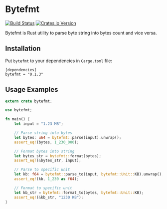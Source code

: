 Bytefmt
============

[![Build Status](https://travis-ci.org/emsifa/bytefmt.svg?branch=master)](https://travis-ci.org/emsifa/bytefmt)
[![Crates.io Version](https://img.shields.io/crates/v/bytefmt.svg)](https://crates.io/crates/bytefmt)

Bytefmt is Rust utility to parse byte string into bytes count and vice versa.

## Installation

Put `bytefmt` to your dependencies in `Cargo.toml` file:

```
[dependencies]
bytefmt = "0.1.3"
```

## Usage Examples

```rust
extern crate bytefmt;

use bytefmt;

fn main() {
    let input = "1.23 MB";

    // Parse string into bytes
    let bytes: u64 = bytefmt::parse(input).unwrap();
    assert_eq!(bytes, 1_230_000);

    // Format bytes into string
    let bytes_str = bytefmt::format(bytes);
    assert_eq!(&bytes_str, input);

    // Parse to specific unit
    let kb: f64 = bytefmt::parse_to(input, bytefmt::Unit::KB).unwrap();
    assert_eq!(kb, 1_230 as f64);

    // Format to specific unit
    let kb_str = bytefmt::format_to(bytes, bytefmt::Unit::KB);
    assert_eq!(&kb_str, "1230 KB");
}
```